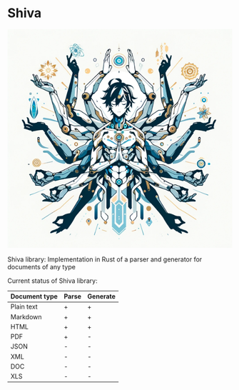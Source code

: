 # Shiva

![shiva](logo.png)

Shiva library: Implementation in Rust of a parser and generator for documents of any type

Current status of Shiva library:

| Document type | Parse | Generate |
|---------------|-------|----------|
| Plain text    | +     | +        |
| Markdown      | +     | +        |
| HTML          | +     | +        |
| PDF           | +     | -        |
| JSON          | -     | -        |
| XML           | -     | -        |
| DOC           | -     | -        |
| XLS           | -     | -        |

